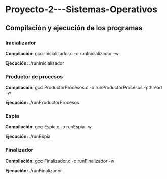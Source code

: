 # Proyecto-2---Sistemas-Operativos


## Compilación y ejecución de los programas

### Inicializador

**Compilación:** gcc Inicializador.c -o runInicializador -w

**Ejecución:** ./runInicializador

### Productor de procesos

**Compilación:** gcc ProductorProcesos.c -o runProductorProcesos -pthread -w

**Ejecución:** ./runProductorProcesos


### Espía

**Compilación:** gcc Espia.c -o runEspia -w

**Ejecución:** ./runEspia

### Finalizador

**Compilación:** gcc Finalizador.c -o runFinalizador -w

**Ejecución:** ./runFinalizador
